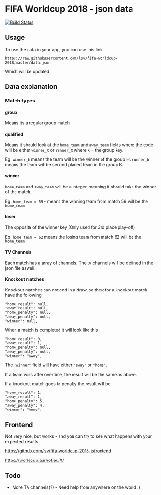 # FIFA Worldcup 2018 - json data

[![Build Status](https://travis-ci.org/lsv/fifa-worldcup-2018.svg?branch=master)](https://travis-ci.org/lsv/fifa-worldcup-2018)

## Usage

To use the data in your app, you can use this link

`
https://raw.githubusercontent.com/lsv/fifa-worldcup-2018/master/data.json
`

Which will be updated

## Data explanation

### Match types

#### group

Means its a regular group match

#### qualified

Means it should look at the `home_team` and `away_team` fields where the code will be either `winner_X` or `runner_X` where `X` = the group key.

Eg: `winner_h` means the team will be the winner of the group H. `runner_b` means the team will be second placed team in the group B.

#### winner

`home_team` and `away_team` will be a integer, meaning it should take the winner of the match.

Eg: `home_team = 59` - means the winning team from match 59 will be the `home_team`

#### loser

The opposite of the winner key (Only used for 3rd place play-off)

Eg: `home_team = 62` means the losing team from match 62 will be the `home_team`

#### TV Channels

Each match has a array of channels. The tv channels will be defined in the json file aswell.

#### Knockout matches

Knockout matches can not end in a draw, so therefor a knockout match have the following

```
"home_result": null,
"away_result": null,
"home_penalty": null,
"away_penalty": null,
"winner": null,
```

When a match is completed it will look like this

```
"home_result": 0,
"away_result": 1,
"home_penalty": null,
"away_penalty": null,
"winner": "away",
```

The `"winner"` field will have either `"away"` or `"home"`.

If a team wins after overtime, the result will be the same as above.

If a knockout match goes to penalty the result will be 

```
"home_result": 1,
"away_result": 1,
"home_penalty": 5,
"away_penalty": 4,
"winner": "home",
```

## Frontend

Not very nice, but works - and you can try to see what happens with your expected results

https://github.com/lsv/fifa-worldcup-2018-jsfrontend

https://worldcup.aarhof.eu/#/

## Todo

- More TV channels(?) - Need help from anywhere on the world :)
